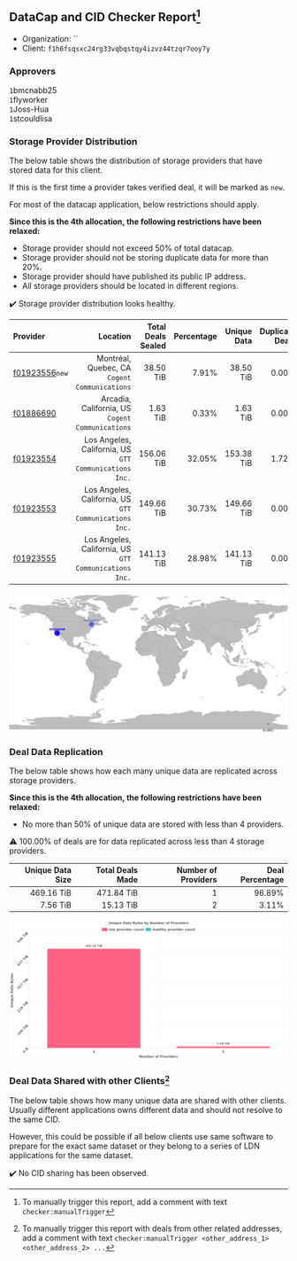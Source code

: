 ## DataCap and CID Checker Report[^1]
 - Organization: ``
 - Client: `f1h6fsqsxc24rg33vqbqstqy4izvz44tzqr7ooy7y`
### Approvers
`1`bmcnabb25<br/>`1`flyworker<br/>`1`Joss-Hua<br/>`1`stcouldlisa

### Storage Provider Distribution
The below table shows the distribution of storage providers that have stored data for this client.

If this is the first time a provider takes verified deal, it will be marked as `new`.

For most of the datacap application, below restrictions should apply.

**Since this is the 4th allocation, the following restrictions have been relaxed:**
 - Storage provider should not exceed 50% of total datacap.
 - Storage provider should not be storing duplicate data for more than 20%.
 - Storage provider should have published its public IP address.
 - All storage providers should be located in different regions.

✔️ Storage provider distribution looks healthy.

| Provider                                                    |                                                  Location | Total Deals Sealed | Percentage | Unique Data | Duplicate Deals |
| :---------------------------------------------------------- | --------------------------------------------------------: | -----------------: | ---------: | ----------: | --------------: |
| [f01923556](https://filfox.info/en/address/f01923556)`new`  |          Montréal, Quebec, CA<br/>`Cogent Communications` |          38.50 TiB |      7.91% |   38.50 TiB |           0.00% |
| [f01886690](https://filfox.info/en/address/f01886690)       |       Arcadia, California, US<br/>`Cogent Communications` |           1.63 TiB |      0.33% |    1.63 TiB |           0.00% |
| [f01923554](https://filfox.info/en/address/f01923554)       | Los Angeles, California, US<br/>`GTT Communications Inc.` |         156.06 TiB |     32.05% |  153.38 TiB |           1.72% |
| [f01923553](https://filfox.info/en/address/f01923553)       | Los Angeles, California, US<br/>`GTT Communications Inc.` |         149.66 TiB |     30.73% |  149.66 TiB |           0.00% |
| [f01923555](https://filfox.info/en/address/f01923555)       | Los Angeles, California, US<br/>`GTT Communications Inc.` |         141.13 TiB |     28.98% |  141.13 TiB |           0.00% |

<img src="https://raw.githubusercontent.com/data-preservation-programs/filplus-checker-assets/main/filecoin-project/filecoin-plus-large-datasets/issues/1778/1682298372524.png"/>

### Deal Data Replication
The below table shows how each many unique data are replicated across storage providers.


**Since this is the 4th allocation, the following restrictions have been relaxed:**
- No more than 50% of unique data are stored with less than 4 providers.

⚠️ 100.00% of deals are for data replicated across less than 4 storage providers.

| Unique Data Size | Total Deals Made | Number of Providers | Deal Percentage |
| ---------------: | ---------------: | ------------------: | --------------: |
|       469.16 TiB |       471.84 TiB |                   1 |          96.89% |
|         7.56 TiB |        15.13 TiB |                   2 |           3.11% |

<img src="https://raw.githubusercontent.com/data-preservation-programs/filplus-checker-assets/main/filecoin-project/filecoin-plus-large-datasets/issues/1778/1682298373308.png"/>

### Deal Data Shared with other Clients[^3]
The below table shows how many unique data are shared with other clients.
Usually different applications owns different data and should not resolve to the same CID.

However, this could be possible if all below clients use same software to prepare for the exact same dataset or they belong to a series of LDN applications for the same dataset.

✔️ No CID sharing has been observed.

[^1]: To manually trigger this report, add a comment with text `checker:manualTrigger`

[^2]: Deals from those addresses are combined into this report as they are specified with `checker:manualTrigger`

[^3]: To manually trigger this report with deals from other related addresses, add a comment with text `checker:manualTrigger <other_address_1> <other_address_2> ...`
